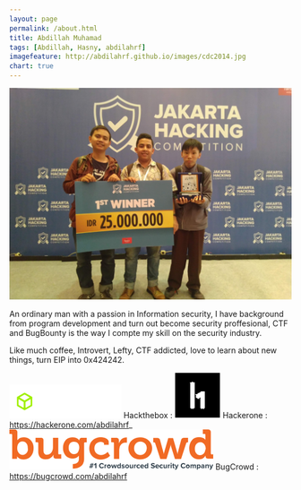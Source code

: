 ```yaml
---
layout: page
permalink: /about.html
title: Abdillah Muhamad
tags: [Abdillah, Hasny, abdilahrf]
imagefeature: http://abdilahrf.github.io/images/cdc2014.jpg
chart: true
---
```


<img src="/images/pic1.jpg" width="600px" alt="Abdillah Muhamad" />

An ordinary man with a passion in Information security, I have background from program development and turn out become security proffesional, CTF and BugBounty is the way I compte my skill on the security industry. 

Like much coffee, Introvert, Lefty, CTF addicted, love to learn about new things, turn EIP into 0x424242.

<img src="/images/htb.png"> Hackthebox : <script src="https://www.hackthebox.eu/badge/1575"></script>
<img src="/images/h1.jpg"> Hackerone : https://hackerone.com/abdilahrf_
<img src="/images/bugcrowd.svg"> BugCrowd : https://bugcrowd.com/abdilahrf